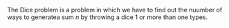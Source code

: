 The Dice problem is a problem in which we have to find out the nuumber of ways to generatea sum *n* by throwing a dice 1 or more than one types. 